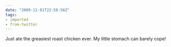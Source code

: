 ```yaml
---
date: "2009-11-01T22:58:56Z"
tags:
- imported
- from-twitter
---
```

Just ate the greasiest roast chicken ever. My little stomach can barely cope\!
